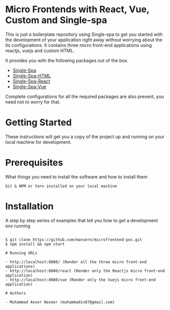 # Micro Frontends with React, Vue, Custom and Single-spa

This is just a boilerplate repository using Single-spa to get you started with the development of your application right away without worrying about the its configurations. It contains three micro front-end applications using reactjs, vuejs and custom HTML.

It provides you with the following packages out of the box.

- [Single-Spa](https://single-spa.js.org/)
- [Single-Spa-HTML](https://single-spa.js.org/docs/ecosystem-html-web-components/)
- [Single-Spa-React](https://single-spa.js.org/docs/ecosystem-react/)
- [Single-Spa-Vue](https://single-spa.js.org/docs/ecosystem-vue/)

Complete configurations for all the required packages are also present, you need not to worry for that.

# Getting Started

These instructions will get you a copy of the project up and running on your local machine for development.

# Prerequisites

What things you need to install the software and how to install them

```
Git & NPM or Yarn installed on your local machine
```

# Installation

A step by step series of examples that tell you how to get a development env running

```

$ git clone https://github.com/mansern/microfrontend-poc.git
$ npm install && npm start

# Running URLs

- http://localhost:8080/ (Render all the three micro front-end applications)
- http://localhost:8080/react (Render only the Reactjs micro front-end application)
- http://localhost:8080/vue (Render only the Vuejs micro front-end application)

# Authors

- Muhammad Anser Naseer (muhammadin87@gmail.com)
```
